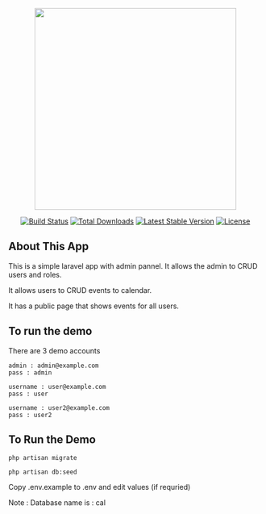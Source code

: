 <p align="center"><a href="https://laravel.com" target="_blank"><img src="https://raw.githubusercontent.com/laravel/art/master/logo-lockup/5%20SVG/2%20CMYK/1%20Full%20Color/laravel-logolockup-cmyk-red.svg" width="400"></a></p>

<p align="center">
<a href="https://travis-ci.org/laravel/framework"><img src="https://travis-ci.org/laravel/framework.svg" alt="Build Status"></a>
<a href="https://packagist.org/packages/laravel/framework"><img src="https://img.shields.io/packagist/dt/laravel/framework" alt="Total Downloads"></a>
<a href="https://packagist.org/packages/laravel/framework"><img src="https://img.shields.io/packagist/v/laravel/framework" alt="Latest Stable Version"></a>
<a href="https://packagist.org/packages/laravel/framework"><img src="https://img.shields.io/packagist/l/laravel/framework" alt="License"></a>
</p>

## About This App

This is a simple laravel app with admin pannel. It allows the admin to CRUD users and roles.

It allows users to CRUD events to calendar.

It has a public page that shows events for all users.

## To run the demo

There are 3 demo accounts

```
admin : admin@example.com
pass : admin

username : user@example.com
pass : user

username : user2@example.com
pass : user2
```


## To Run the Demo
```
php artisan migrate
```
```
php artisan db:seed
```
Copy .env.example to .env and edit values (if requried)

Note : Database name is : cal